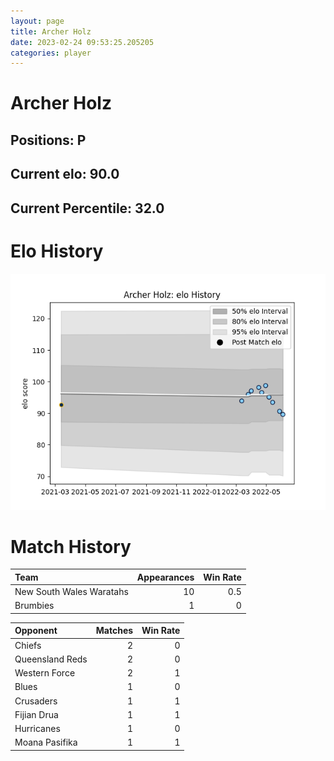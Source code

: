 ```yaml
---  
layout: page  
title: Archer Holz  
date: 2023-02-24 09:53:25.205205  
categories: player  
---
```

# Archer Holz

## Positions: P

## Current elo: 90.0

## Current Percentile: 32.0

# Elo History


![elo history](history_ArcherHolz.png)
# Match History


| Team                     |   Appearances |   Win Rate |
|:-------------------------|--------------:|-----------:|
| New South Wales Waratahs |            10 |        0.5 |
| Brumbies                 |             1 |        0   |

| Opponent        |   Matches |   Win Rate |
|:----------------|----------:|-----------:|
| Chiefs          |         2 |          0 |
| Queensland Reds |         2 |          0 |
| Western Force   |         2 |          1 |
| Blues           |         1 |          0 |
| Crusaders       |         1 |          1 |
| Fijian Drua     |         1 |          1 |
| Hurricanes      |         1 |          0 |
| Moana Pasifika  |         1 |          1 |